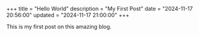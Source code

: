 +++
title = "Hello World"
description = "My First Post"
date = "2024-11-17 20:56:00"
updated = "2024-11-17 21:00:00"
+++

This is my first post on this amazing blog.
